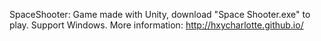 SpaceShooter: Game made with Unity, download "Space Shooter.exe" to play. Support Windows.
More information: http://hxycharlotte.github.io/
